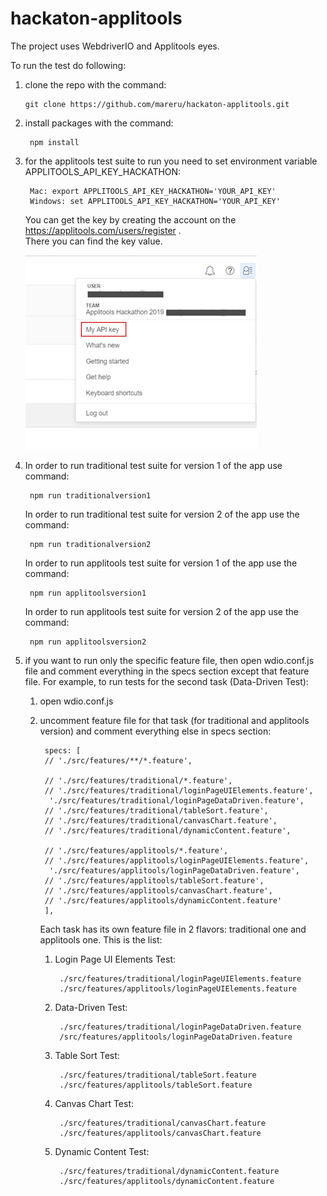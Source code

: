 # hackaton-applitools

The project uses WebdriverIO and Applitools eyes.
  
To run the test do following:
1. clone the repo with the command:  

       git clone https://github.com/mareru/hackaton-applitools.git
2. install packages with the command:

        npm install
3. for the applitools test suite to run you need to set environment variable APPLITOOLS_API_KEY_HACKATHON:

        Mac: export APPLITOOLS_API_KEY_HACKATHON='YOUR_API_KEY'
        Windows: set APPLITOOLS_API_KEY_HACKATHON='YOUR_API_KEY'
   You can get the key by creating the account on the https://applitools.com/users/register .  
   There you can find the key value.  
   
   ![API_KEY](src/resources/images/API_KEY.png)
4. In order to run traditional test suite for version 1 of the app use command:
        
        npm run traditionalversion1
   In order to run traditional test suite for version 2 of the app use the command:
   
        npm run traditionalversion2
   In order to run applitools test suite for version 1 of the app use the command:
    
        npm run applitoolsversion1
   In order to run applitools test suite for version 2 of the app use the command:
   
        npm run applitoolsversion2
5. if you want to run only the specific feature file, then open wdio.conf.js file and comment everything in the specs section except that feature file. 
For example, to run tests for the second task (Data-Driven Test):  
    1. open wdio.conf.js
    2. uncomment feature file for that task (for traditional and applitools version) and comment everything else in specs section:
     
            specs: [
            // './src/features/**/*.feature',
    
            // './src/features/traditional/*.feature',
            // './src/features/traditional/loginPageUIElements.feature',
             './src/features/traditional/loginPageDataDriven.feature',
            // './src/features/traditional/tableSort.feature',
            // './src/features/traditional/canvasChart.feature',
            // './src/features/traditional/dynamicContent.feature',
    
            // './src/features/applitools/*.feature',
            // './src/features/applitools/loginPageUIElements.feature',
             './src/features/applitools/loginPageDataDriven.feature',
            // './src/features/applitools/tableSort.feature',
            // './src/features/applitools/canvasChart.feature',
            // './src/features/applitools/dynamicContent.feature'
            ],
        Each task has its own feature file in 2 flavors: traditional one and applitools one.
        This is the list:
        1. Login Page UI Elements Test:
        
                ./src/features/traditional/loginPageUIElements.feature
                ./src/features/applitools/loginPageUIElements.feature
        2. Data-Driven Test:
        
                ./src/features/traditional/loginPageDataDriven.feature
                /src/features/applitools/loginPageDataDriven.feature
        3. Table Sort Test:
        
                ./src/features/traditional/tableSort.feature
                ./src/features/applitools/tableSort.feature
        4. Canvas Chart Test:
        
                ./src/features/traditional/canvasChart.feature
                ./src/features/applitools/canvasChart.feature
        5. Dynamic Content Test:
                
                ./src/features/traditional/dynamicContent.feature
                ./src/features/applitools/dynamicContent.feature

